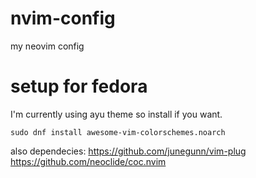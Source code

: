 # nvim-config
my neovim config

# setup for fedora
I'm currently using ayu theme so install if you want.

`sudo dnf install awesome-vim-colorschemes.noarch`

also dependecies:
https://github.com/junegunn/vim-plug
https://github.com/neoclide/coc.nvim
